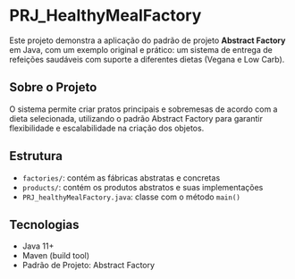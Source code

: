 # PRJ_HealthyMealFactory

Este projeto demonstra a aplicação do padrão de projeto **Abstract Factory** em Java, com um exemplo original e prático: um sistema de entrega de refeições saudáveis com suporte a diferentes dietas (Vegana e Low Carb).

## Sobre o Projeto

O sistema permite criar pratos principais e sobremesas de acordo com a dieta selecionada, utilizando o padrão Abstract Factory para garantir flexibilidade e escalabilidade na criação dos objetos.

## Estrutura

- `factories/`: contém as fábricas abstratas e concretas
- `products/`: contém os produtos abstratos e suas implementações
- `PRJ_healthyMealFactory.java`: classe com o método `main()`

## Tecnologias

- Java 11+
- Maven (build tool)
- Padrão de Projeto: Abstract Factory


